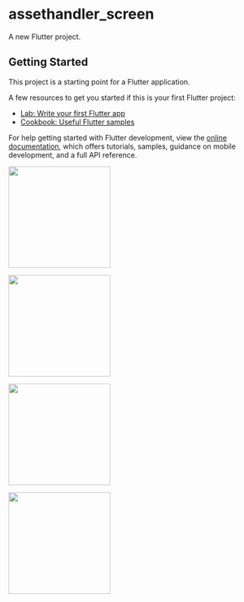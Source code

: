 # assethandler_screen

A new Flutter project.

## Getting Started

This project is a starting point for a Flutter application.

A few resources to get you started if this is your first Flutter project:

- [Lab: Write your first Flutter app](https://docs.flutter.dev/get-started/codelab)
- [Cookbook: Useful Flutter samples](https://docs.flutter.dev/cookbook)

For help getting started with Flutter development, view the
[online documentation](https://docs.flutter.dev/), which offers tutorials,
samples, guidance on mobile development, and a full API reference.

<p>
<img src="https://user-images.githubusercontent.com/121655112/221344421-bc73a97d-1a4c-44c8-b304-913f79542477.png" width="200px" height="200px">

</p>

<p>
<img src="https://user-images.githubusercontent.com/121655112/222148295-3d07e565-b53a-460b-b616-4122c1ab18d3.png" width="200px" height="200px">

</p>

<p>
<img src="https://user-images.githubusercontent.com/121655112/222420117-f973919e-1845-441e-a82f-2245570d8d95.png" width="200px" height="200px">

</p>

<p>
<img src="https://user-images.githubusercontent.com/121655112/222437302-aa9828cb-4268-4b23-8b25-8f628f6aab96.png" width="200px" height="200px">

</p>

